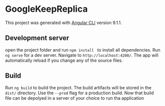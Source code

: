 # GoogleKeepReplica

This project was generated with [Angular CLI](https://github.com/angular/angular-cli) version 9.1.1.

## Development server
open the project folder and run `npm install ` to install all dependencies.
Run `ng serve` for a dev server. Navigate to `http://localhost:4200/`. The app will automatically reload if you change any of the source files.

## Build

Run `ng build` to build the project. The build artifacts will be stored in the `dist/` directory. Use the `--prod` flag for a production build. Now that build file can be depolyed in a server of your choice to run tha application

